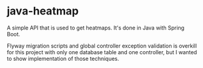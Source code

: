 # java-heatmap

A simple API that is used to get heatmaps. It's done in Java with Spring Boot.

Flyway migration scripts and global controller exception validation is overkill for this project with only one database table and one controller, but I wanted to show implementation of those techniques.